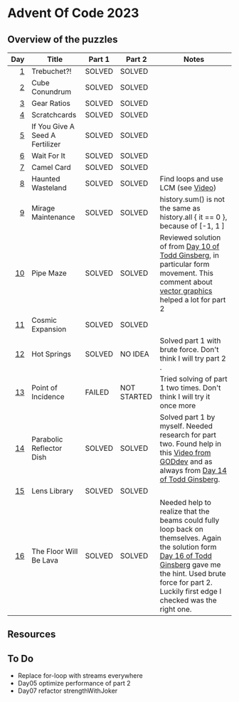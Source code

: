 # Advent Of Code 2023

## Overview of the puzzles

|  Day | Title                           | Part 1 | Part 2      | Notes                                                                                                                                                                                                                       |
|-----:|---------------------------------|--------|-------------|-----------------------------------------------------------------------------------------------------------------------------------------------------------------------------------------------------------------------------|
|  [1] | Trebuchet?!                     | SOLVED | SOLVED      |                                                                                                                                                                                                                             |
|  [2] | Cube Conundrum                  | SOLVED | SOLVED      |                                                                                                                                                                                                                             |
|  [3] | Gear Ratios                     | SOLVED | SOLVED      |                                                                                                                                                                                                                             |
|  [4] | Scratchcards                    | SOLVED | SOLVED      |                                                                                                                                                                                                                             |
|  [5] | If You Give A Seed A Fertilizer | SOLVED | SOLVED      |                                                                                                                                                                                                                             |
|  [6] | Wait For It                     | SOLVED | SOLVED      |                                                                                                                                                                                                                             |
|  [7] | Camel Card                      | SOLVED | SOLVED      |                                                                                                                                                                                                                             |
|  [8] | Haunted Wasteland               | SOLVED | SOLVED      | Find loops and use LCM (see [Video])                                                                                                                                                                                        |
|  [9] | Mirage Maintenance              | SOLVED | SOLVED      | history.sum() is not the same as history.all { it == 0 }, because of [-1, 1 ]                                                                                                                                               |
| [10] | Pipe Maze                       | SOLVED | SOLVED      | Reviewed solution of from [Day 10 of Todd Ginsberg], in particular form movement. This comment about [vector graphics] helped a lot for part 2                                                                              |
| [11] | Cosmic Expansion                | SOLVED | SOLVED      |                                                                                                                                                                                                                             |
| [12] | Hot Springs                     | SOLVED | NO IDEA     | Solved part 1 with brute force. Don't think I will try part 2          .                                                                                                                                                    |
| [13] | Point of Incidence              | FAILED | NOT STARTED | Tried solving of part 1 two times. Don't think I will try it once more                                                                                                                                                      |
| [14] | Parabolic Reflector Dish        | SOLVED | SOLVED      | Solved part 1 by myself. Needed research for part two. Found help in this [Video from GODdev] and as always from [Day 14 of Todd Ginsberg].                                                                                 |
| [15] | Lens Library                    | SOLVED | SOLVED      |                                                                                                                                                                                                                             |   
| [16] | The Floor Will Be Lava          | SOLVED | SOLVED      | Needed help to realize that the beams could fully loop back on themselves. Again the solution form [Day 16 of Todd Ginsberg] gave me the hint. Used brute force for part 2. Luckily first edge I checked was the right one. |   

## Resources

## To Do
* Replace for-loop with streams everywhere
* Day05 optimize performance of part 2
* Day07 refactor strengthWithJoker


[1]: src/main/kotlin/Day01.kt
[2]: src/main/kotlin/Day02.kt
[3]: src/main/kotlin/Day03.kt
[4]: src/main/kotlin/Day04.kt
[5]: src/main/kotlin/Day05.kt
[6]: src/main/kotlin/Day06.kt
[7]: src/main/kotlin/Day07.kt
[8]: src/main/kotlin/Day08.kt
[9]: src/main/kotlin/Day09.kt
[10]: src/main/kotlin/Day10.kt
[11]: src/main/kotlin/Day11.kt
[12]: src/main/kotlin/Day12.kt
[13]: src/main/kotlin/Day13.kt
[14]: src/main/kotlin/Day14.kt

[15]: src/main/kotlin/Day15.kt

[16]: src/main/kotlin/Day16.kt

[Video]: https://www.youtube.com/watch?v=UFa236NO4TU
[vector graphics]: https://www.reddit.com/r/adventofcode/comments/18fgddy/2023_day_10_part_2_using_a_rendering_algorithm_to/
[Day 10 of Todd Ginsberg]: https://todd.ginsberg.com/post/advent-of-code/2023/day10/
[Day 14 of Todd Ginsberg]: https://todd.ginsberg.com/post/advent-of-code/2023/day14/

[Day 16 of Todd Ginsberg]: https://todd.ginsberg.com/post/advent-of-code/2023/day16/
[Video from GODdev]: https://www.youtube.com/watch?v=hxC3MmhyUDM
